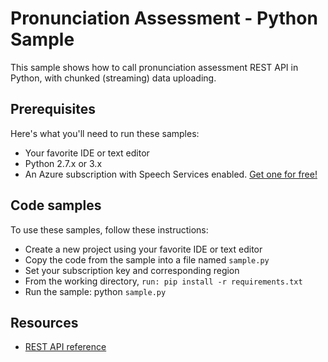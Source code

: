 # Pronunciation Assessment - Python Sample

This sample shows how to call pronunciation assessment REST API in Python, with chunked (streaming) data uploading.

## Prerequisites

Here's what you'll need to run these samples:

* Your favorite IDE or text editor
* Python 2.7.x or 3.x
* An Azure subscription with Speech Services enabled. [Get one for free!](https://docs.microsoft.com/azure/cognitive-services/speech-service/get-started)

## Code samples

To use these samples, follow these instructions:

* Create a new project using your favorite IDE or text editor
* Copy the code from the sample into a file named `sample.py`
* Set your subscription key and corresponding region
* From the working directory, `run: pip install -r requirements.txt`
* Run the sample: python `sample.py`

## Resources

* [REST API reference](https://docs.microsoft.com/en-us/azure/cognitive-services/speech-service/rest-speech-to-text)
